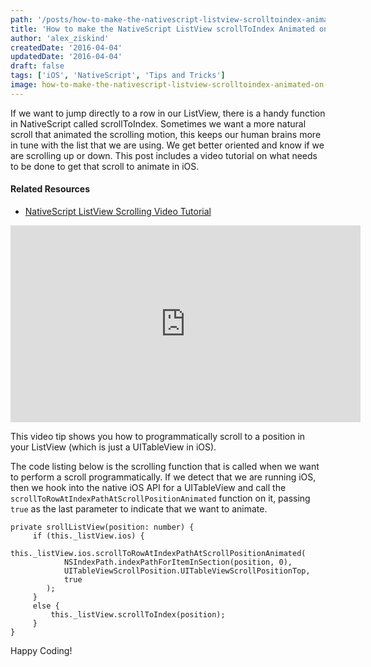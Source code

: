 ```yaml
---
path: '/posts/how-to-make-the-nativescript-listview-scrolltoindex-animated-on-ios'
title: 'How to make the NativeScript ListView scrollToIndex Animated on iOS'
author: 'alex_ziskind'
createdDate: '2016-04-04'
updatedDate: '2016-04-04'
draft: false
tags: ['iOS', 'NativeScript', 'Tips and Tricks']
image: how-to-make-the-nativescript-listview-scrolltoindex-animated-on-ios-poster.png
---
```


If we want to jump directly to a row in our ListView, there is a handy function in NativeScript called scrollToIndex. Sometimes we want a more natural scroll that animated the scrolling motion, this keeps our human brains more in tune with the list that we are using. We get better oriented and know if we are scrolling up or down. This post includes a video tutorial on what needs to be done to get that scroll to animate in iOS.

#### Related Resources

* [NativeScript ListView Scrolling Video Tutorial](https://youtu.be/XC24UaP8A6g)

<div class="videoWrapper">
    <iframe width="560" height="315" src="https://www.youtube.com/embed/XC24UaP8A6g" frameborder="0" allowfullscreen></iframe>
</div>

This video tip shows you how to programmatically scroll to a position in your ListView (which is just a UITableView in iOS).
  
The code listing below is the scrolling function that is called when we want to perform a scroll programmatically. If we detect that we are running iOS, then we hook into the native iOS API for a UITableView and call the `scrollToRowAtIndexPathAtScrollPositionAnimated` function on it, passing `true` as the last parameter to indicate that we want to animate. 

```
private srollListView(position: number) {
     if (this._listView.ios) {
        this._listView.ios.scrollToRowAtIndexPathAtScrollPositionAnimated(
            NSIndexPath.indexPathForItemInSection(position, 0),
            UITableViewScrollPosition.UITableViewScrollPositionTop,
            true
        );
     }
     else {
         this._listView.scrollToIndex(position);
     }
}
```

Happy Coding!
